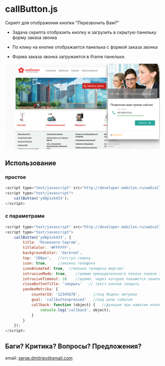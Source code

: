 # callButton.js

Скрипт для отображения кнопки "Перезвонить Вам?"


- Задача скрипта отобразить кнопку и загрузить в 
скрытую панельку форму заказа звонка


- По клику на кнопке отображается панелька с формой 
заказа звонка


- Форма заказа звонка загружается в iframe панельки.


![Перезвонить Вам?](https://raw.githubusercontent.com/antirek/callButton.js/master/images/screenshot.png)



## Использование

### простое

`````javascript
<script type="text/javascript" src="http://developer.mobilon.ru/webcall/0.3-latest/callButton.js"></script>
<script type="text/javascript">
    callButton('yd8p1sk433');
</script>

`````


### с параметрами

`````javascript
<script type="text/javascript" src="http://developer.mobilon.ru/webcall/0.3-latest/callButton.js"></script>
<script type="text/javascript">
    callButton('yd8p1sk433', {
        title: 'Позвоните Сергею', 
        titleColor: '#FFFFFF',   
        backgroundColor: 'darkred',   
        top: '200px',   //отступ сверху
        icon: true,     //иконка телефона
        iconAnimated: true,  //иконка телефона моргает
        intrusiveMode: true,    //режим принудительного показа панели заказа звонка
        intrusiveTimeout: 10    //время, через которое покажется панель, указывается в секундах
        closeButtonTitle: 'закрыть'   // текст кнопки закрыть
        yandexMetrika: {
            counterId: '12345678',      //код Яндекс метрики
            goal: 'callbuttonpressed'   //код цели события
            callback: function (object) {   //функция при нажатии кнопки, можно отрабатывать разные цели в зависимости от object
                console.log('callback', object);
            }
        }
    });
</script>

`````


## Баги? Критика? Вопросы? Предложения?

email: serge.dmitriev@gmail.com
